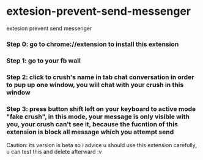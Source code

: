 # extesion-prevent-send-messenger
extesion prevent send messenger

### Step 0: go to chrome://extension to install this extension
### Step 1: go to your fb wall
### Step 2: click to crush's name in tab chat conversation in order to pup up one window, you will chat with your crush in this window
### Step 3: press button shift left on your keyboard to active mode "fake crush", in this mode, your message is only visible with you, your crush can't see it, because the fucntion of this extension is block all message which you attempt send

Caution: its version is beta so i advice u should use this extension carefully, u can test this and delete afterward :v
